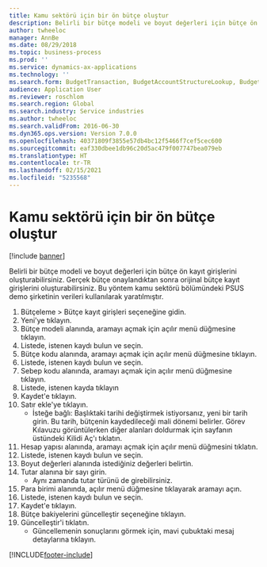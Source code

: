 ```yaml
---
title: Kamu sektörü için bir ön bütçe oluştur
description: Belirli bir bütçe modeli ve boyut değerleri için bütçe ön kayıt girişlerini oluşturabilirsiniz.
author: twheeloc
manager: AnnBe
ms.date: 08/29/2018
ms.topic: business-process
ms.prod: ''
ms.service: dynamics-ax-applications
ms.technology: ''
ms.search.form: BudgetTransaction, BudgetAccountStructureLookup, BudgetTransactionMultiPost
audience: Application User
ms.reviewer: roschlom
ms.search.region: Global
ms.search.industry: Service industries
ms.author: twheeloc
ms.search.validFrom: 2016-06-30
ms.dyn365.ops.version: Version 7.0.0
ms.openlocfilehash: 40371809f3855e57db4bc12f5466f7cef5cec600
ms.sourcegitcommit: eaf330dbee1db96c20d5ac479f007747bea079eb
ms.translationtype: HT
ms.contentlocale: tr-TR
ms.lasthandoff: 02/15/2021
ms.locfileid: "5235568"
---
```

# <a name="create-a-preliminary-budget-for-public-sector"></a>Kamu sektörü için bir ön bütçe oluştur

[!include [banner](../../includes/banner.md)]

Belirli bir bütçe modeli ve boyut değerleri için bütçe ön kayıt girişlerini oluşturabilirsiniz. Gerçek bütçe onaylandıktan sonra orijinal bütçe kayıt girişlerini oluşturabilirsiniz. Bu yöntem kamu sektörü bölümündeki PSUS demo şirketinin verileri kullanılarak yaratılmıştır.

1. Bütçeleme > Bütçe kayıt girişleri seçeneğine gidin.
2. Yeni'ye tıklayın.
3. Bütçe modeli alanında, aramayı açmak için açılır menü düğmesine tıklayın.
4. Listede, istenen kaydı bulun ve seçin.
5. Bütçe kodu alanında, aramayı açmak için açılır menü düğmesine tıklayın.
6. Listede, istenen kaydı bulun ve seçin.
7. Sebep kodu alanında, aramayı açmak için açılır menü düğmesine tıklayın.
8. Listede, istenen kayda tıklayın
9. Kaydet'e tıklayın.
10. Satır ekle'ye tıklayın.
    * İsteğe bağlı: Başlıktaki tarihi değiştirmek istiyorsanız, yeni bir tarih girin. Bu tarih, bütçenin kaydedileceği mali dönemi belirler. Görev Kılavuzu görüntülerken diğer alanları doldurmak için sayfanın üstündeki Kilidi Aç'ı tıklatın.  
11. Hesap yapısı alanında, aramayı açmak için açılır menü düğmesini tıklatın.
12. Listede, istenen kaydı bulun ve seçin.
13. Boyut değerleri alanında istediğiniz değerleri belirtin.
14. Tutar alanına bir sayı girin.
    * Aynı zamanda tutar türünü de girebilirsiniz.  
15. Para birimi alanında, açılır menü düğmesine tıklayarak aramayı açın.
16. Listede, istenen kaydı bulun ve seçin.
17. Kaydet'e tıklayın.
18. Bütçe bakiyelerini güncelleştir seçeneğine tıklayın.
19. Güncelleştir'i tıklatın.
    * Güncellemenin sonuçlarını görmek için, mavi çubuktaki mesaj detaylarına tıklayın.  



[!INCLUDE[footer-include](../../../includes/footer-banner.md)]